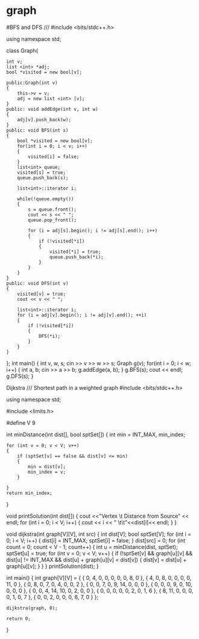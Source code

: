 # graph


#BFS and DFS        /// 
#include <bits/stdc++.h>

using namespace std;

class Graph{

    int v;
    list <int> *adj;
    bool *visited = new bool[v];

    public:Graph(int v)
    {
        this->v = v;
        adj = new list <int> [v];
    }
    public: void addEdge(int v, int w)
    {
        adj[v].push_back(w);
    }
    public: void BFS(int s)
    {
        bool *visited = new bool[v];
        for(int i = 0; i < v; i++)
        {
            visited[i] = false;
        }
        list<int> queue;
        visited[s] = true;
        queue.push_back(s);

        list<int>::iterator i;

        while(!queue.empty())
        {
            s = queue.front();
            cout << s << " ";
            queue.pop_front();

            for (i = adj[s].begin(); i != adj[s].end(); i++)
            {
                if (!visited[*i])
                {
                    visited[*i] = true;
                    queue.push_back(*i);
                }
            }
        }
    }
    public: void DFS(int v)
    {
        visited[v] = true;
        cout << v << " ";

        list<int>::iterator i;
        for (i = adj[v].begin(); i != adj[v].end(); ++i)
        {
            if (!visited[*i])
            {
                DFS(*i);
            }
        }
    }
};
int main()
{
    int v, w, s;
    cin >> v >> w >> s;
    Graph g(v);
    for(int i = 0; i < w; i++)
    {
        int a, b;
        cin >> a >> b;
        g.addEdge(a, b);
    }
    g.BFS(s);
    cout << endl;
    g.DFS(s);
}



Dijkstra   /// Shortest path in a weighted graph
#include <bits/stdc++.h>

using namespace std;

#include <limits.h>
 
#define V 9

int minDistance(int dist[], bool sptSet[])
{
    int min = INT_MAX, min_index;
 
    for (int v = 0; v < V; v++)
    {
        if (sptSet[v] == false && dist[v] <= min)
        {
            min = dist[v];
            min_index = v;
        }
            
    }
    return min_index;
}

void printSolution(int dist[])
{
    cout <<"Vertex \t Distance from Source" << endl;
    for (int i = 0; i < V; i++)
    {
        cout  << i << " \t\t"<<dist[i]<< endl;
    } 
}

void dijkstra(int graph[V][V], int src)
{
    int dist[V];
    bool sptSet[V];
    for (int i = 0; i < V; i++)
    {
        dist[i] = INT_MAX;
        sptSet[i] = false;
    }
    dist[src] = 0;
    for (int count = 0; count < V - 1; count++) {
        int u = minDistance(dist, sptSet);
        sptSet[u] = true;
        for (int v = 0; v < V; v++)
        {
            if (!sptSet[v] && graph[u][v] && dist[u] != INT_MAX && dist[u] + graph[u][v] < dist[v])
            {
                dist[v] = dist[u] + graph[u][v];
            }
        }
    }
    printSolution(dist);
}

int main()
{
    int graph[V][V] = { { 0, 4, 0, 0, 0, 0, 0, 8, 0 },
                        { 4, 0, 8, 0, 0, 0, 0, 11, 0 },
                        { 0, 8, 0, 7, 0, 4, 0, 0, 2 },
                        { 0, 0, 7, 0, 9, 14, 0, 0, 0 },
                        { 0, 0, 0, 9, 0, 10, 0, 0, 0 },
                        { 0, 0, 4, 14, 10, 0, 2, 0, 0 },
                        { 0, 0, 0, 0, 0, 2, 0, 1, 6 },
                        { 8, 11, 0, 0, 0, 0, 1, 0, 7 },
                        { 0, 0, 2, 0, 0, 0, 6, 7, 0 } };
 
    dijkstra(graph, 0);
 
    return 0;
}

